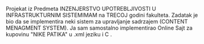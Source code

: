 Projekat iz Predmeta INZENJERSTVO UPOTREBLJIVOSTI U INFRASTRUKTURNIM SISTEMIMAM  na TRECOJ godini fakulteta. 
Zadatak je bio da se implementira neki sistem za upravljanje sadrzajem (CONTENT MENAGMENT SYSTEM).
Ja sam samostalno implementirao Online Sajt za kupovinu "NIKE PATIKA" u .xml jeziku i C .
